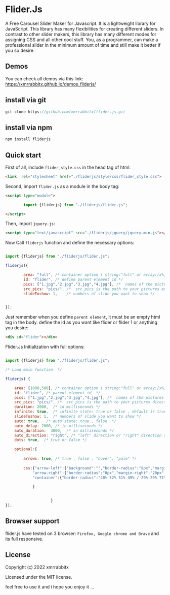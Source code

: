 # Flider.Js 

A Free Carousel Slider Maker for Javascript. It is a lightweight library for JavaScript. This library has many flexibilities for creating different sliders. In contrast to other slider makers, this library has many different modes for assigning CSS and all other cool stuff. You, as a programmer, can make a professional slider in the minimum amount of time and still make it better if you so desire.


## Demos

You can check all demos via this link: https://xmrrabbitx.github.io/demos_fliderjs/


## install via git
```javascript
git clone https://github.com/xmrrabbitx/flider.js.git
```


## install via npm
```javascript
npm install fliderjs
```

## Quick start

First of all, include `flider_style.css` in the head tag of html:

```html
<link  rel="stylesheet" href="./fliderjs/style/css/flider_style.css">
```

Second, import `flider.js` as a module in the body tag:

```html
<script type="module">

        import {fliderjs} from "./fliderjs/flider.js";

</script>
```


Then, import `jquery.js`:

```html
<script type="text/javascript" src="./fliderjs/jquery/jquery.min.js"></script>
```


Now Call `fliderjs` function and define the necessary options:

```javascript

import {fliderjs} from "./fliderjs/flider.js";

fliderjs({

        area: "full", /* container option ( string:"full" or array:[x%,y%] )  */
        id: "flider", /* define parent element id */
        pics: ["1.jpg","2.jpg","3.jpg","4.jpg"], /*  names of the pictures you want to put  */
        src_pics: "pics/", /*  src_pics is the path to your pictures ex: pics/  */
        slideToshow: 1,    /* numbers of slide you want to show */


});
```

Just remember when you define `parent element`, it must be an empty html tag in the body. define the id as you want like flider or flider 1 or anything you desire:

```html
<div id="flider"></div>
```

Flider.Js Initialization with full options:

```javascript

import {fliderjs} from "./fliderjs/flider.js";

/* Load main function  */

fliderjs( {

    area: [1000,500], /* container option ( string:"full" or array:[x%,y%] )  */
    id: "flider", /* parent element id  */
    pics: ["1.jpg","2.jpg","3.jpg","4.jpg"], /*  names of the pictures you want to put as an array  */
    src_pics: "pics/", /*  src_pics is the path to your pictures directory ex: pics/  */
    duration: 2000,  /* in milliseconds */
    infinite: true,  /* infinite state: true or false , default is true */
    slideToshow: 1,  /* numbers of slide you want to show */
    auto: true,   /* auto state: true , false  */
    auto_delay: 2000, /* in milliseconds */
    auto_duration:  3000,  /* in milliseconds */
    auto_direction: "right", /* "left" direction or "right" direction as string*/
    dots: true,  /* true or false */

    optional:{
        
        arrows: true, /* true , false , "hover", "pale" */
    
        css:{"arrow-left":{"background":"","border-radius":"8px","margin-left":"20px","padding":"1% 1%"}, // arrow left style
            "arrow-right":{"border-radius":"8px","margin-right":"20px","padding":"1% 1%"}, // arrow right style 
            "container":{"border-radius":"48% 52% 51% 49% / 29% 29% 71% 71% "}, // container of slider style

            }
        

                    }
});
```



## Browser support

flider.js have tested on 3 browser: `Firefox, Google chrome and Brave` and its full responsive.



## License

Copyright (c) 2022 xmrrabbitx

Licensed under the MIT license.

feel free to use it and i hope you enjoy it ...